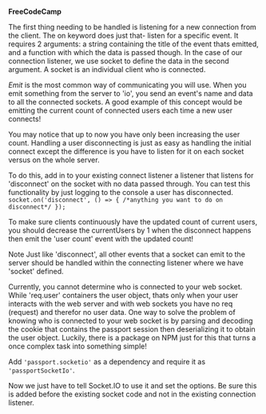 **FreeCodeCamp**

The first thing needing to be handled is listening for a new connection from the client. The on keyword does just that- listen for a specific event. It requires 2 arguments: a string containing the title of the event thats emitted, and a function with which the data is passed though. In the case of our connection listener, we use socket to define the data in the second argument. A socket is an individual client who is connected.

_Emit_ is the most common way of communicating you will use. When you emit something from the server to 'io', you send an event's name and data to all the connected sockets. A good example of this concept would be emitting the current count of connected users each time a new user connects!

You may notice that up to now you have only been increasing the user count. Handling a user disconnecting is just as easy as handling the initial connect except the difference is you have to listen for it on each socket versus on the whole server.

To do this, add in to your existing connect listener a listener that listens for 'disconnect' on the socket with no data passed through. You can test this functionality by just logging to the console a user has disconnected. `socket.on('disconnect', () => { /*anything you want to do on disconnect*/ });`

To make sure clients continuously have the updated count of current users, you should decrease the currentUsers by 1 when the disconnect happens then emit the 'user count' event with the updated count!

Note
Just like 'disconnect', all other events that a socket can emit to the server should be handled within the connecting listener where we have 'socket' defined.

Currently, you cannot determine who is connected to your web socket. While 'req.user' containers the user object, thats only when your user interacts with the web server and with web sockets you have no req (request) and therefor no user data. One way to solve the problem of knowing who is connected to your web socket is by parsing and decoding the cookie that contains the passport session then deserializing it to obtain the user object. Luckily, there is a package on NPM just for this that turns a once complex task into something simple!

Add `'passport.socketio'` as a dependency and require it as `'passportSocketIo'`.

Now we just have to tell Socket.IO to use it and set the options. Be sure this is added before the existing socket code and not in the existing connection listener.
